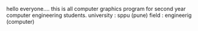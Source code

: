 hello everyone....
this is all computer graphics program for second year computer engineering students.
university : sppu (pune)
field : engineerig (computer)
